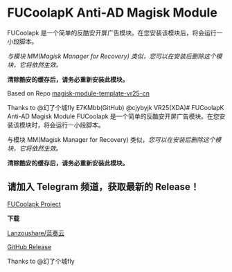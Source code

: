 # FUCoolapK Anti-AD Magisk Module
FUCoolapk 是一个简单的反酷安开屏广告模块。在您安装该模块后，将会运行一小段脚本。

*与模块 MM(Magisk Manager for Recovery) 类似，您可以在安装后删除这个模块，它将依然生效。*

**清除酷安的缓存后，请务必重新安装此模块。**


Based on Repo  [magisk-module-template-vr25-cn](https://github.com/E7KMbb/magisk-module-template-vr25-cn)

Thanks to @幻了个城fly E7KMbb(GitHub) @cjybyjk VR25(XDA)# FUCoolapK Anti-AD Magisk Module
FUCoolapk 是一个简单的反酷安开屏广告模块。在您安装该模块时，将会运行一小段脚本。

与模块 MM(Magisk Manager for Recovery) 类似，*您可以在安装后删除这个模块，它将依然生效。*

**清除酷安的缓存后，请务必重新安装此模块。**


## 请加入 Telegram 频道，获取最新的 Release！

[FUCoolapk Project](t.me/fucoolapk)


**下载**

[Lanzoushare/蓝奏云](http://t.cn/ESovBa3)

[GitHub Release](https://github.com/Flyfish233/FUCoolapK/release)


Thanks to @幻了个城fly
